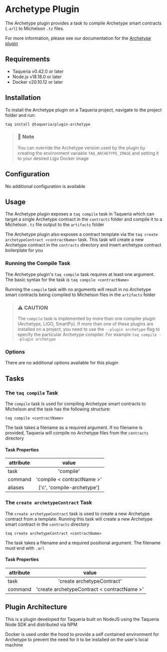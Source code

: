 # Archetype Plugin

The Archetype plugin provides a task to compile Archetype smart contracts (`.arl`) to Michelson `.tz` files.

For more information, please see our documentation for the [Archetype plugin](https://taqueria.io/docs/plugins/plugin-archetype/)

## Requirements

- Taqueria v0.42.0 or later
- Node.js v18.18.0 or later
- Docker v20.10.12 or later

## Installation

To install the Archetype plugin on a Taqueria project, navigate to the project folder and run:
```shell
taq install @taqueria/plugin-archetype
```

> ### :page_with_curl: Note
> You can override the Archetype version used by the plugin by creating the environment variable `TAQ_ARCHETYPE_IMAGE` and setting it to your desired Ligo Docker image

## Configuration

No additional configuration is available

## Usage

The Archetype plugin exposes a `taq compile` task in Taqueria which can target a single Archetype contract in the `contracts` folder and compile it to a Michelson `.tz` file output to the `artifacts` folder

The Archetype plugin also exposes a contract template via the `taq create archetypeContract <contractName>` task. This task will create a new Archetype contract in the `contracts` directory and insert archetype contract boilerplate for you

### Running the Compile Task

The Archetype plugin's `taq compile` task requires at least one argument. The basic syntax for the task is `taq compile <contractName>`

Running the `compile` task with no arguments will result in no Archetype smart contracts being compiled to Michelson files in the `artifacts` folder

> ### :warning: CAUTION
> The `compile` task is implemented by more than one compiler plugin (Archetype, LIGO, SmartPy). If more than one of these plugins are installed on a project, you need to use the `--plugin archetype` flag to specify the particular Archetype compiler. For example `taq compile --plugin archetype`

### Options

There are no additional options available for this plugin

## Tasks

### The `taq compile` Task

The `compile` task is used for compiling Archetype smart contracts to Michelson and the task has the following structure:

```shell
taq compile <contractName>
```

The task takes a filename as a required argument. If no filename is provided, Taqueria will compile no Archetype files from the `contracts` directory

#### Task Properties

|  attribute |  value                        | 
|------------|:-----------------------------:|
|  task      | 'compile'                     | 
|  command   | 'compile < contractName >'    | 
|  aliases   | ['c', 'compile-archetype']    |  

### The `create archetypeContract` Task

The `create archetypeContract` task is used to create a new Archetype contract from a template. Running this task will create a new Archetype smart contract in the `contracts` directory
    
```shell
taq create archetypeContract <contractName>
```

The task takes a filename and a required positional argument. The filename must end with `.arl`

#### Task Properties

|  attribute |  value                                         | 
|------------|:----------------------------------------------:|
|  task      | 'create archetypeContract'                     | 
|  command   | 'create archetypeContract < contractName >'    | 

## Plugin Architecture

This is a plugin developed for Taqueria built on NodeJS using the Taqueria Node SDK and distributed via NPM

Docker is used under the hood to provide a self contained environment for Archetype to prevent the need for it to be installed on the user's local machine